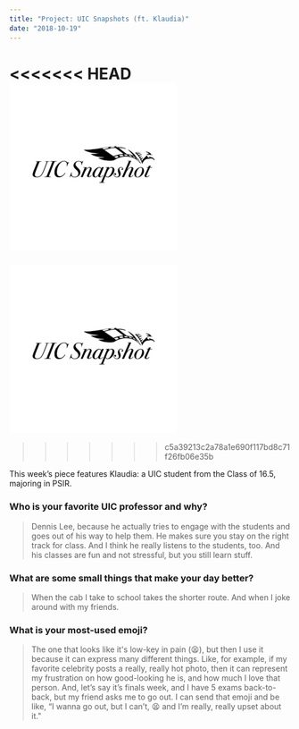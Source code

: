 ```yaml
---
title: "Project: UIC Snapshots (ft. Klaudia)"
date: "2018-10-19"
---
```


<<<<<<< HEAD
![](./images/SCRIBE-LOGO-300x300.png)
=======
![](images/SCRIBE-LOGO-300x300.png)
>>>>>>> c5a39213c2a78a1e690f117bd8c71f26fb06e35b

This week’s piece features Klaudia: a UIC student from the Class of 16.5, majoring in PSIR.

### Who is your favorite UIC professor and why?

> Dennis Lee, because he actually tries to engage with the students and goes out of his way to help them. He makes sure you stay on the right track for class. And I think he really listens to the students, too. And his classes are fun and not stressful, but you still learn stuff.

### What are some small things that make your day better?

> When the cab I take to school takes the shorter route. And when I joke around with my friends.

### What is your most-used emoji?

> The one that looks like it's low-key in pain (😫), but then I use it because it can express many different things. Like, for example, if my favorite celebrity posts a really, really hot photo, then it can represent my frustration on how good-looking he is, and how much I love that person. And, let’s say it’s finals week, and I have 5 exams back-to-back, but my friend asks me to go out. I can send that emoji and be like, “I wanna go out, but I can’t, 😫 and I’m really, really upset about it."
